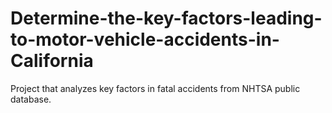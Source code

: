 # Determine-the-key-factors-leading-to-motor-vehicle-accidents-in-California
Project that analyzes key factors in fatal accidents from NHTSA public database.
